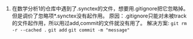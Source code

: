 1. 在数学分析1的仓库中遇到了.synctex的文件，想要用.gitignore把它忽略掉。但是调价了忽略项\*.synctex没有起作用。
   原因：.gitignore只能对未被track的文件起作用，所以用过add,commit的文件就没有用了。
   解决方案:
   `git rm -r --cached .`
   `git add`
   `git commit -m "message"`
